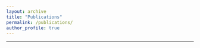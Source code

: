 ```yaml
---
layout: archive
title: "Publications"
permalink: /publications/
author_profile: true
---
```




<!-- Paper 02 -->

<!-- 
📌 **F. Mahmud**, M. M. Mahfiz, M. Z. I. Kabir and Y. Abdullah, **"An Interpretable Deep Learning Approach for Skin Cancer Categorization,"** 2023 26th International Conference on Computer and Information Technology (ICCIT), Cox's Bazar, Bangladesh, 2023, pp. 1-6, doi: [10.1109/ICCIT60459.2023.10508527](https://ieeexplore.ieee.org/document/10508527).
-->

---
